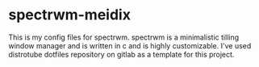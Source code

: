 # spectrwm-meidix

This is my config files for spectrwm.
spectrwm is a minimalistic tilling window manager and is written in c and is highly customizable.
I've used distrotube dotfiles repository on gitlab as a template for this project.
